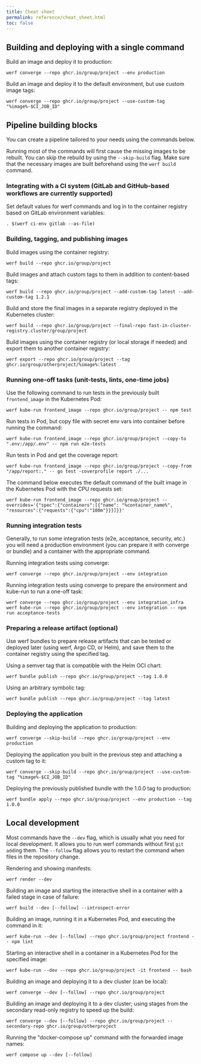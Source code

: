 ```yaml
---
title: Cheat sheet
permalink: reference/cheat_sheet.html
toc: false
---
```


## Building and deploying with a single command

Build an image and deploy it to production:

```
werf converge --repo ghcr.io/group/project --env production
```

Build an image and deploy it to the default environment, but use custom image tags:

```
werf converge --repo ghcr.io/group/project --use-custom-tag "%image%-$CI_JOB_ID"
```

## Pipeline building blocks

You can create a pipeline tailored to your needs using the commands below.

Running most of the commands will first cause the missing images to be rebuilt. You can skip the rebuild by using the `--skip-build` flag. Make sure that the necessary images are built beforehand using the `werf build` command.

### Integrating with a CI system (GitLab and GitHub-based workflows are currently supported)

Set default values for werf commands and log in to the container registry based on GitLab environment variables:

```
. $(werf ci-env gitlab --as-file) 
```
### Building, tagging, and publishing images

Build images using the container registry:

```
werf build --repo ghcr.io/group/project
```

Build images and attach custom tags to them in addition to content-based tags:

```
werf build --repo ghcr.io/group/project --add-custom-tag latest --add-custom-tag 1.2.1
```

Build and store the final images in a separate registry deployed in the Kubernetes cluster:

```
werf build --repo ghcr.io/group/project --final-repo fast-in-cluster-registry.cluster/group/project
```

Build images using the container registry (or local storage if needed) and export them to another container registry:

```
werf export --repo ghcr.io/group/project --tag ghcr.io/group/otherproject/%image%:latest
```

### Running one-off tasks (unit-tests, lints, one-time jobs)

Use the following command to run tests in the previously built `frontend_image` in the Kubernetes Pod:

```
werf kube-run frontend_image --repo ghcr.io/group/project -- npm test
```

Run tests in Pod, but copy file with secret env vars into container before running the command:
```
werf kube-run frontend_image --repo ghcr.io/group/project --copy-to ".env:/app/.env" -- npm run e2e-tests
```

Run tests in Pod and get the coverage report:
```
werf kube-run frontend_image --repo ghcr.io/group/project --copy-from "/app/report:." -- go test -coverprofile report ./...
```

The command below executes the default command of the built image in the Kubernetes Pod with the CPU requests set:

```
werf kube-run frontend_image --repo ghcr.io/group/project --overrides='{"spec":{"containers":[{"name": "%container_name%", "resources":{"requests":{"cpu":"100m"}}}]}}'
```

### Running integration tests

Generally, to run some integration tests (e2e, acceptance, security, etc.) you will need a production environment (you can prepare it with converge or bundle) and a container with the appropriate command. 

Running integration tests using converge:

```
werf converge --repo ghcr.io/group/project --env integration
```

Running integration tests using converge to prepare the environment and kube-run to run a one-off task:

```
werf converge --repo ghcr.io/group/project --env integration_infra
werf kube-run --repo ghcr.io/group/project --env integration -- npm run acceptance-tests
```

### Preparing a release artifact (optional)

Use werf bundles to prepare release artifacts that can be tested or deployed later (using werf, Argo CD, or Helm), and save them to the container registry using the specified tag. 

Using a semver tag that is compatible with the Helm OCI chart:

```
werf bundle publish --repo ghcr.io/group/project --tag 1.0.0
```

Using an arbitrary symbolic tag:

```
werf bundle publish --repo ghcr.io/group/project --tag latest
```

### Deploying the application

Building and deploying the application to production:

```
werf converge --skip-build --repo ghcr.io/group/project --env production
```

Deploying the application you built in the previous step and attaching a custom tag to it:

```
werf converge --skip-build --repo ghcr.io/group/project --use-custom-tag "%image%-$CI_JOB_ID"
```

Deploying the previously published bundle with the 1.0.0 tag to production:

```
werf bundle apply --repo ghcr.io/group/project --env production --tag 1.0.0
```

## Local development

Most commands have the `--dev` flag, which is usually what you need for local development. It allows you to run werf commands without first `git add`ing them. The `--follow` flag allows you to restart the command when files in the repository change.

Rendering and showing manifests:

```
werf render --dev
```

Building an image and starting the interactive shell in a container with a failed stage in case of failure:

```
werf build --dev [--follow] --introspect-error
```

Building an image, running it in a Kubernetes Pod, and executing the command in it:

```
werf kube-run --dev [--follow] --repo ghcr.io/group/project frontend -- npm lint
```

Starting an interactive shell in a container in a Kubernetes Pod for the specified image:

```
werf kube-run --dev --repo ghcr.io/group/project -it frontend -- bash
```

Building an image and deploying it to a dev cluster (can be local):

```
werf converge --dev [--follow] --repo ghcr.io/group/project
```

Building an image and deploying it to a dev cluster; using stages from the secondary read-only registry to speed up the build:

```
werf converge --dev [--follow] --repo ghcr.io/group/project --secondary-repo ghcr.io/group/otherproject
```

Running the "docker-compose up" command with the forwarded image names:
```
werf compose up --dev [--follow]
```

